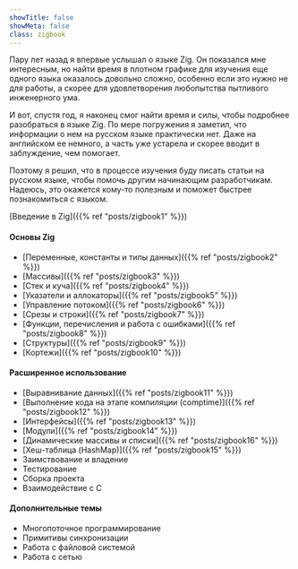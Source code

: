 ```yaml
---
showTitle: false
showMeta: false
class: zigbook
---
```


Пару лет назад я впервые услышал о языке Zig. Он показался мне интересным, но найти время в плотном графике для изучения еще одного языка оказалось довольно сложно, особенно если это нужно не для работы, а скорее для удовлетворения любопытства пытливого инженерного ума.

И вот, спустя год, я наконец смог найти время и силы, чтобы подробнее разобраться в языке Zig. По мере погружения я заметил, что информации о нем на русском языке практически нет. Даже на английском ее немного, а часть уже устарела и скорее вводит в заблуждение, чем помогает.

Поэтому я решил, что в процессе изучения буду писать статьи на русском языке, чтобы помочь другим начинающим разработчикам. Надеюсь, это окажется кому-то полезным и поможет быстрее познакомиться с языком.

[Введение в Zig]({{% ref "posts/zigbook1" %}})
#### Основы Zig
* [Переменные, константы и типы данных]({{% ref "posts/zigbook2" %}})
* [Массивы]({{% ref "posts/zigbook3" %}})
* [Стек и куча]({{% ref "posts/zigbook4" %}})
* [Указатели и аллокаторы]({{% ref "posts/zigbook5" %}})
* [Управление потоком]({{% ref "posts/zigbook6" %}})
* [Срезы и строки]({{% ref "posts/zigbook7" %}})
* [Функции, перечисления и работа с ошибками]({{% ref "posts/zigbook8" %}})
* [Структуры]({{% ref "posts/zigbook9" %}})
* [Кортежи]({{% ref "posts/zigbook10" %}})

#### Расширенное использование
* [Выравнивание данных]({{% ref "posts/zigbook11" %}})
* [Выполнение кода на этапе компиляции (comptime)]({{% ref "posts/zigbook12" %}})
* [Интерфейсы]({{% ref "posts/zigbook13" %}})
* [Модули]({{% ref "posts/zigbook14" %}})
* [Динамические массивы и списки]({{% ref "posts/zigbook16" %}})
* [Хеш-таблица (HashMap)]({{% ref "posts/zigbook15" %}})
* Заимствование и владение
* Тестирование
* Сборка проекта
* Взаимодействие с C

#### Дополнительные темы
* Многопоточное программирование
* Примитивы синхронизации
* Работа с файловой системой
* Работа с сетью
